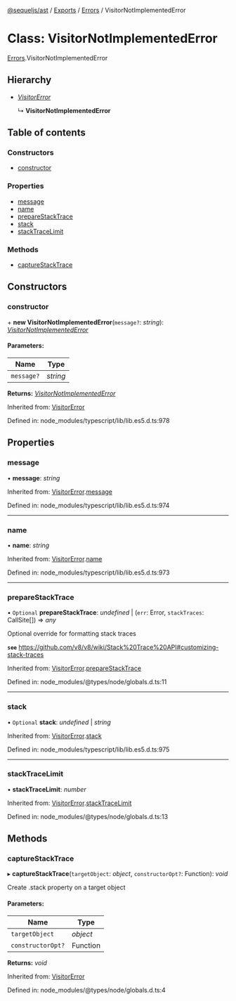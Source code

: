 [@sequeljs/ast](../README.md) / [Exports](../modules.md) /
[Errors](../modules/errors.md) / VisitorNotImplementedError

# Class: VisitorNotImplementedError

[Errors](../modules/errors.md).VisitorNotImplementedError

## Hierarchy

- [_VisitorError_](errors.visitorerror.md)

  ↳ **VisitorNotImplementedError**

## Table of contents

### Constructors

- [constructor](errors.visitornotimplementederror.md#constructor)

### Properties

- [message](errors.visitornotimplementederror.md#message)
- [name](errors.visitornotimplementederror.md#name)
- [prepareStackTrace](errors.visitornotimplementederror.md#preparestacktrace)
- [stack](errors.visitornotimplementederror.md#stack)
- [stackTraceLimit](errors.visitornotimplementederror.md#stacktracelimit)

### Methods

- [captureStackTrace](errors.visitornotimplementederror.md#capturestacktrace)

## Constructors

### constructor

\+ **new VisitorNotImplementedError**(`message?`: _string_):
[_VisitorNotImplementedError_](errors.visitornotimplementederror.md)

#### Parameters:

| Name       | Type     |
| ---------- | -------- |
| `message?` | _string_ |

**Returns:**
[_VisitorNotImplementedError_](errors.visitornotimplementederror.md)

Inherited from: [VisitorError](errors.visitorerror.md)

Defined in: node_modules/typescript/lib/lib.es5.d.ts:978

## Properties

### message

• **message**: _string_

Inherited from:
[VisitorError](errors.visitorerror.md).[message](errors.visitorerror.md#message)

Defined in: node_modules/typescript/lib/lib.es5.d.ts:974

---

### name

• **name**: _string_

Inherited from:
[VisitorError](errors.visitorerror.md).[name](errors.visitorerror.md#name)

Defined in: node_modules/typescript/lib/lib.es5.d.ts:973

---

### prepareStackTrace

• `Optional` **prepareStackTrace**: _undefined_ \| (`err`: Error, `stackTraces`:
CallSite[]) => _any_

Optional override for formatting stack traces

**`see`**
https://github.com/v8/v8/wiki/Stack%20Trace%20API#customizing-stack-traces

Inherited from:
[VisitorError](errors.visitorerror.md).[prepareStackTrace](errors.visitorerror.md#preparestacktrace)

Defined in: node_modules/@types/node/globals.d.ts:11

---

### stack

• `Optional` **stack**: _undefined_ \| _string_

Inherited from:
[VisitorError](errors.visitorerror.md).[stack](errors.visitorerror.md#stack)

Defined in: node_modules/typescript/lib/lib.es5.d.ts:975

---

### stackTraceLimit

• **stackTraceLimit**: _number_

Inherited from:
[VisitorError](errors.visitorerror.md).[stackTraceLimit](errors.visitorerror.md#stacktracelimit)

Defined in: node_modules/@types/node/globals.d.ts:13

## Methods

### captureStackTrace

▸ **captureStackTrace**(`targetObject`: _object_, `constructorOpt?`: Function):
_void_

Create .stack property on a target object

#### Parameters:

| Name              | Type     |
| ----------------- | -------- |
| `targetObject`    | _object_ |
| `constructorOpt?` | Function |

**Returns:** _void_

Inherited from: [VisitorError](errors.visitorerror.md)

Defined in: node_modules/@types/node/globals.d.ts:4
